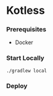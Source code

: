 # Kotless

### Prerequisites
- Docker

### Start Locally
```
./gradlew local
```

### Deploy
```

```
